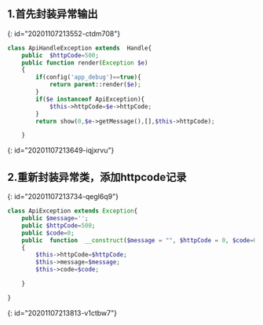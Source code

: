 ## 1.首先封装异常输出
{: id="20201107213552-ctdm708"}

```php
class ApiHandleException extends  Handle{
    public  $httpCode=500;
    public function render(Exception $e)
    {
        if(config('app_debug')==true){
            return parent::render($e);
        }
        if($e instanceof ApiException){
            $this->httpCode=$e->httpCode;
        }
        return show(0,$e->getMessage(),[],$this->httpCode);

    }
```
{: id="20201107213649-iqjxrvu"}

## 2.重新封装异常类，添加httpcode记录
{: id="20201107213734-qegl6q9"}

```php
class ApiException extends Exception{
    public $message='';
    public $httpCode=500;
    public $code=0;
    public  function  __construct($message = "", $httpCode = 0, $code=0)
    {
        $this->httpCode=$httpCode;
        $this->message=$message;
        $this->code=$code;

    }

}
```
{: id="20201107213813-v1ctbw7"}
